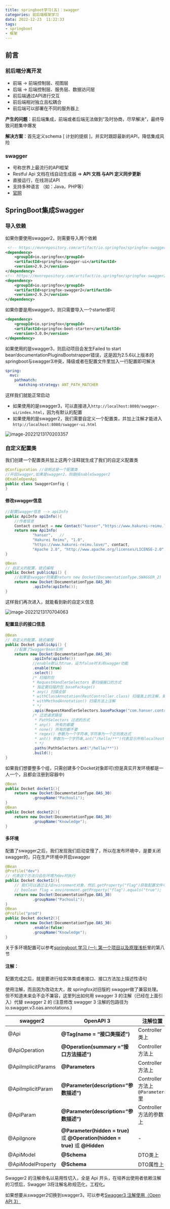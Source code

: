 ```yaml
---
title: springboot学习(五)：swagger
categories: 前后端框架学习
data: 2022-12-23  11:22:33
tags: 
- springboot
- 框架
---
```


## 前言

### 前后端分离开发

- 前端 -> 前端控制层、视图层
- 后端 -> 后端控制层、服务层、数据访问层
- 前后端通过API进行交互
- 前后端相对独立且松耦合
- 前后端可以部署在不同的服务器上

**产生的问题**：前后端集成，前端或者后端无法做到“及时协商，尽早解决”，最终导致问题集中爆发

**解决方案**：首先定义schema [ 计划的提纲 ]，并实时跟踪最新的API，降低集成风险

### swagger

- 号称世界上最流行的API框架
- Restful Api 文档在线自动生成器 => **API 文档 与API 定义同步更新**
- 直接运行，在线测试API
- 支持多种语言 （如：Java，PHP等）
- [官网](https://swagger.io/)

## SpringBoot集成Swagger

### 导入依赖

如果你要使用swagger2，则需要导入两个依赖

```xml
 <!-- https://mvnrepository.com/artifact/io.springfox/springfox-swagger-ui -->
<dependency>
    <groupId>io.springfox</groupId>
    <artifactId>springfox-swagger-ui</artifactId>
    <version>2.9.2</version>
</dependency>
<!-- https://mvnrepository.com/artifact/io.springfox/springfox-swagger2 -->
<dependency>
    <groupId>io.springfox</groupId>
    <artifactId>springfox-swagger2</artifactId>
    <version>2.9.2</version>
</dependency>
```

如果你要是用swagger3，则只需要导入一个starter即可

```xml
<dependency>
    <groupId>io.springfox</groupId>
    <artifactId>springfox-boot-starter</artifactId>
    <version>3.0.0</version>
</dependency>
```

如果使用的是swagger3，则启动项目会发生Failed to start bean‘documentationPluginsBootstrapper错误，这是因为2.5.6以上版本的springboot与swagger3冲突，降级或者在配置文件里加入一行配置即可解决

```yaml
spring:
  mvc:
    pathmatch:
      matching-strategy: ANT_PATH_MATCHER
```

这样我们就能正常启动

- 如果使用的是swagger3，可以直接进入`http://localhost:8080/swagger-ui/index.html`，因为有默认的配置
- 如果使用的是swagger2，我们需要自定义一个配置类，并加上注解才能进入`http://localhost:8080/swagger-ui.html`

![image-20221213170203357](https://hanser373.oss-cn-beijing.aliyuncs.com/img/202212131702424.png)

### 自定义配置类

我们创建一个配置类并加上这两个注释就生成了我们的自定义配置类

```java
@Configuration //说明这是一个配置类
//开启Swagger,如果是swagger2，则是@EnableSwagger2
@EnableOpenApi
public class SwaggerConfig {
}
```

#### 修改swagger信息

```java
//配置Swagger信息 --> apiInfo
public ApiInfo apiInfo(){
    //作者信息
    Contact contact = new Contact("hanser","https://www.hakurei-reimu.love/","159753852654");
    return new ApiInfo(
            "hanser",   //
            "Hakurei Reimu", "1.0",
            "https://www.hakurei-reimu.love/", contact,
            "Apache 2.0", "http://www.apache.org/licenses/LICENSE-2.0", new ArrayList());
}

@Bean
// 自定义的配置，链式编程
public Docket publicApi() {
    //如果是swagger则需要return new Docket(DocumentationType.SWAGGER_2)
    return new Docket(DocumentationType.OAS_30)
            .apiInfo(apiInfo());
}
```

这样我们再次进入，就能看到新的自定义信息

![image-20221213170704063](https://hanser373.oss-cn-beijing.aliyuncs.com/img/202212131707105.png)

#### 配置显示的接口信息

```java
@Bean
// 自定义的配置，链式编程
public Docket publicApi() {
    //配置了SwaggerBean实例
    return new Docket(DocumentationType.OAS_30)
            .apiInfo(apiInfo())
            //enable默认为true，设为false时关闭swagger功能
            .enable(true)
            .select()
            /* 扫描的包
            * RequestHandlerSelectors 要扫描接口的方式
            * 指定要扫描的包 basePackage()
            * any() 扫描全部
            * withClassAnnotation(RestController.class) 扫描类上的注解，需要注解的反射对象
            * withMethodAnnotation() 扫描方法上注解
            * */
            .apis(RequestHandlerSelectors.basePackage("com.hanser.controller"))
            /* 过滤请求路径
             * PathSelectors 过滤的方式
             * any()  所有的都要
             * none() 所有的都不要
             * regex() 参数为一个字符串,字符串为一个正则表达式
             * ant() 参数为一个字符串,ant("/hello/**")代表显示所有localhost:8080/hello/**的请求
             * */
            .paths(PathSelectors.ant("/hello/**"))
            .build();
}
```

如果我们想要整多个组，只需创建多个Docket对象即可(但是真实开发环境都是一人一个，且都会注册到容器中)

```java
@Bean
public Docket docket1(){
    return new Docket(DocumentationType.OAS_30)
            .groupName("Pachouli");
}
@Bean
public Docket docket2(){
    return new Docket(DocumentationType.OAS_30)
            .groupName("Knowledge");
}
```

#### 多环境

配置了swagger之后，我们发现我们启动变慢了，所以在发布环境中，是要关闭swagger的，只在生产环境中开启swagger

```java
@Bean
@Profile("dev")
// 代表这个方法只会在环境为dev时执行
public Docket docket1(){
    // 我们可以通过注入Environment对象，然后.getProperty("flag")获取配置文件中flag的值,返回值为String
    // boolean flag = environment.getProperty("flag").equals("true");
    return new Docket(DocumentationType.OAS_30)
            .groupName("Pachouli");
}
@Bean
@Profile("prod")
public Docket docket2(){
    return new Docket(DocumentationType.OAS_30)
            .enable(false)
            .groupName("Knowledge");
}
```

关于多环境配置可以参考[springboot 学习 (一): 第一个项目以及原理浅析](https://www.hakurei-reimu.love/2022/12/08/springboot%E5%AD%A6%E4%B9%A0/)里的第八节

#### 注解：

配置完成之后，就是要进行给实体类或者接口、接口方法加上描述性语句

使用注解，而且因为改动太大，故 springfox对旧版的 swagger做了兼容处理。
但不知道未来会不会不兼容，这里列出如何用 swagger 3 的注解（已经在上面引入）代替 swagger 2 的
(注意修改 swagger 3 注解的包路径为io.swagger.v3.oas.annotations.)

| swagger2           | **OpenAPI 3**                                                | **注解位置**                       |
| ------------------ | ------------------------------------------------------------ | ---------------------------------- |
| @Api               | **@Tag(name = “接口类描述”)**                                | Controller 类上                    |
| @ApiOperation      | **@Operation(summary =“接口方法描述”)**                      | Controller 方法上                  |
| @ApiImplicitParams | **@Parameters**                                              | Controller 方法上                  |
| @ApiImplicitParam  | **@Parameter(description=“参数描述”)**                       | Controller 方法上 `@Parameters` 里 |
| @ApiParam          | **@Parameter(description=“参数描述”)**                       | Controller 方法的参数上            |
| @ApiIgnore         | **@Parameter(hidden = true)** 或 **@Operation(hidden = true)** 或 **@Hidden** | -                                  |
| @ApiModel          | **@Schema**                                                  | DTO类上                            |
| @ApiModelProperty  | **@Schema**                                                  | DTO属性上                          |

Swagger2 的注解命名以易用性切入，全是 Api 开头，在培养出使用者依赖注解的习惯后，Swagger 3将注解名称规范化，工程化。



如果想要从swagger2切换到swagger3，可以参考[Swagger3 注解使用（Open API 3）](https://blog.csdn.net/qq_35425070/article/details/105347336)

